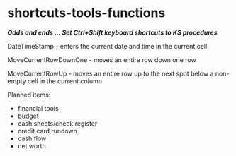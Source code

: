 # shortcuts-tools-functions

**_Odds and ends ... Set Ctrl+Shift keyboard shortcuts to KS procedures_**

DateTimeStamp - enters the current date and time in the current cell

MoveCurrentRowDownOne - moves an entire row down one row

MoveCurrentRowUp - moves an entire row up to the next spot below a non-empty cell in the current column

Planned items:
* financial tools
* budget
* cash sheets/check register
* credit card rundown
* cash flow
* net worth